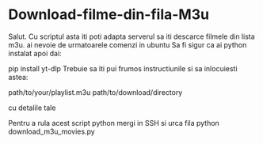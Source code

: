 # Download-filme-din-fila-M3u
Salut. 
Cu scriptul asta iti poti adapta serverul sa iti descarce filmele din lista m3u.
ai nevoie de urmatoarele comenzi in ubuntu
Sa fi sigur ca ai python instalat apoi dai:

pip install yt-dlp
Trebuie sa iti pui frumos instructiunile si sa inlocuiesti astea:

path/to/your/playlist.m3u
path/to/download/directory

cu detalile tale 


Pentru a rula acest script python mergi in SSH si urca fila 
python download_m3u_movies.py
